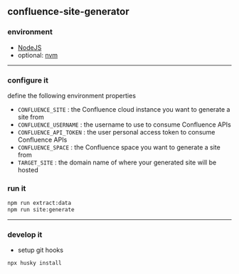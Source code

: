 ## confluence-site-generator

### environment

- [NodeJS](https://nodejs.org/en/)
- optional: [nvm](https://github.com/nvm-sh/nvm)

---

### configure it

define the following environment properties

- `CONFLUENCE_SITE` : the Confluence cloud instance you want to generate a site from
- `CONFLUENCE_USERNAME` : the username to use to consume Confluence APIs
- `CONFLUENCE_API_TOKEN` : the user personal access token to consume Confluence APIs
- `CONFLUENCE_SPACE` : the Confluence space you want to generate a site from
- `TARGET_SITE` : the domain name of where your generated site will be hosted

### run it

```bash
npm run extract:data
npm run site:generate
```

---

### develop it

- setup git hooks

```bash
npx husky install
```
